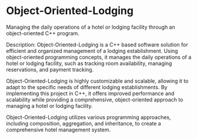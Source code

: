 # Object-Oriented-Lodging
Managing the daily operations of a hotel or lodging facility through an object-oriented C++ program.

Description: Object-Oriented-Lodging is a C++ based software solution for efficient and organized management of a lodging establishment. Using object-oriented programming concepts, it manages the daily operations of a hotel or lodging facility, such as tracking room availability, managing reservations, and payment tracking. 

Object-Oriented-Lodging is highly customizable and scalable, allowing it to adapt to the specific needs of different lodging establishments. By implementing this project in C++, it offers improved performance and scalability while providing a comprehensive, object-oriented approach to managing a hotel or lodging facility. 

Object-Oriented-Lodging utilizes various programming approaches, including composition, aggregation, and inheritance, to create a comprehensive hotel management system.

